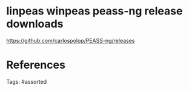 # linpeas winpeas peass-ng release downloads
https://github.com/carlospolop/PEASS-ng/releases

# References

Tags:
    #assorted

